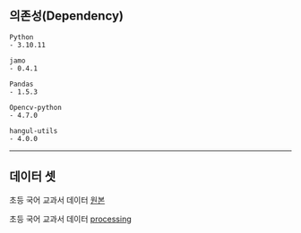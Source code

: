 ## 의존성(Dependency)
```
Python
- 3.10.11

jamo
- 0.4.1

Pandas
- 1.5.3

Opencv-python
- 4.7.0

hangul-utils
- 4.0.0
```

___
## 데이터 셋
초등 국어 교과서 데이터 [원본](https://www.dropbox.com/sh/nmzwadm4e37ica5/AAA-BDemn5dIub8n3BFJk1Txa?dl=0)



초등 국어 교과서 데이터 [processing](https://drive.google.com/file/d/1d5M-bldgKTAPsJLNkpvYoI9IHTudjH7e/view?usp=sharing)
